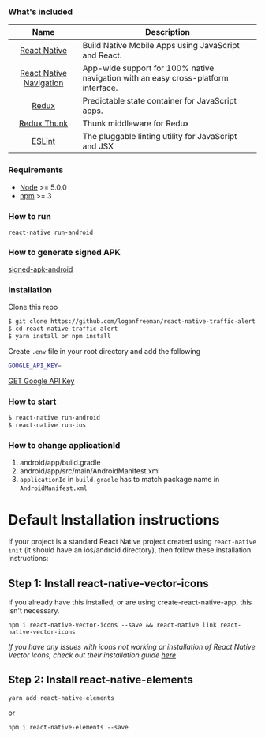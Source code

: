 ### What's included
| Name             | Description   |
| :-------------:|--------------|
| [React Native](http://facebook.github.io/react-native/releases/0.32/) |  Build Native Mobile Apps using JavaScript and React. |
| [React Native Navigation](https://github.com/wix/react-native-navigation) | App-wide support for 100% native navigation with an easy cross-platform interface. |
| [Redux](https://nodejs.org/) | Predictable state container for JavaScript apps.  |
| [Redux Thunk](https://github.com/gaearon/redux-thunk) | Thunk middleware for Redux |
| [ESLint](http://eslint.org/) | The pluggable linting utility for JavaScript and JSX |

### Requirements
- [Node](https://nodejs.org/) >= 5.0.0
- [npm](https://npmjs.com) >= 3

### How to run
```
react-native run-android
```

### How to generate signed APK
[signed-apk-android](https://facebook.github.io/react-native/docs/signed-apk-android.html)

### Installation

Clone this repo

```sh
$ git clone https://github.com/loganfreeman/react-native-traffic-alert
$ cd react-native-traffic-alert
$ yarn install or npm install
```

Create `.env` file in your root directory and add the following

```sh
GOOGLE_API_KEY=

```

[GET Google API Key](https://developers.google.com/maps/documentation/javascript/get-api-key)

### How to start
```sh
$ react-native run-android
$ react-native run-ios
```

### How to change applicationId

1. android/app/build.gradle
2. android/app/src/main/AndroidManifest.xml
3. `applicationId` in `build.gradle` has to match package name in `AndroidManifest.xml`

# Default Installation instructions

If your project is a standard React Native project created using `react-native init` (it should have an ios/android directory), then follow these installation instructions:

## Step 1: Install react-native-vector-icons

If you already have this installed, or are using create-react-native-app, this isn't necessary.

`npm i react-native-vector-icons --save && react-native link react-native-vector-icons`

*If you have any issues with icons not working or installation of React Native Vector Icons, check out their installation guide [here](https://github.com/oblador/react-native-vector-icons#installation)*

## Step 2: Install react-native-elements

```
yarn add react-native-elements
```

or

```
npm i react-native-elements --save
```
